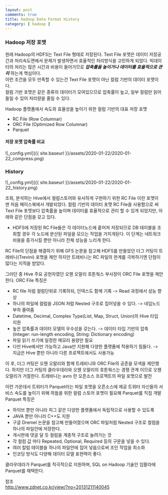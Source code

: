 ```yaml
---
layout: post
comments: true
title: Hadoop Data Format History
category: [ hadoop ]
---
```


### Hadoop 저장 포맷
원래 Hadoop의 HDFS는 Text File 형태로 저장된다. Text File 포맷은 데이터 저장공간과 처리속도면에서 문제가 발생하면서 효율적인 처리방식을
고민하게 되었다. 빅데이터의 처리는 많은 시간과 비용이 들어가므로 _**압축률을 높이거나 데이터를 효율적으로 관리**_ 하는게 핵심이다.     
이런 조건을 모두 만족할 수 있는건 Text File 포맷이 아닌 컬럼 기반의 데이터 포맷이다.    
컬럼 기반 포맷은 같은 종류의 데이터가 모여있으므로 압축률이 높고, 일부 컬럼만 읽어 들일 수 있어 처리량을 줄일 수 있다.

Hadoop 플랫폼에서 속도와 효율성을 높이기 위한 컬럼 기반의 대표 저장 포맷
* RC File (Row Columnar)
* ORC File (Optimized Row Columnar)
* Parquet

#### 저장 포맷 압축률 비교
![_config.yml]({{ site.baseurl }}/assets/2020-01-22/2020-01-22_compress.png)

### History
![_config.yml]({{ site.baseurl }}/assets/2020-01-22/2020-01-22_history.png)
 
조회, 분석하는 Hive에서 컬럼스토어와 유사하게 구현하기 위한 RC File 이란 포맷이 맨 처음 페이스북에서 개발되었다.
컬럼 기반의 데이터 포맷 RC File을 사용함으로 써 Text File 포맷보다 압축률을 높이며 데이터를 효율적으로 관리 할 수 있게 되었지만,
아래와 같은 단점을 갖고 있다. 

* HDFS에 저장된 RC File들은 각 데이터노드에 흩어져 저장되므로 DB 테이블을 조회할 경우 각 노드에 분산된 파일을 모으는 작업을 거치게된다.
이 단계는 네트워크 비용을 증가시킬 뿐만 아니라 전체 성능을 느리게 한다.

RC File의 단점을 해결하기 위해 GFS 논문을 참고해 HDFS를 만들었던 더그 커팅이 트레비니(Trevini) 포맷을 제안 하지만 
트레비니는 RC 파일의 한계를 극복하기엔 단점이 많다는 지적을 받았다.

그러던 중 Hive 주요 공헌자였던 오웬 오말리 호튼웍스 부사장이 ORC File 포맷을 제안한다.
ORC File 특징은
* RC file 처럼 컬럼단위로 기록하되, 인덱스도 함께 기록 -> Read 과정에서 성능 향상
* 하나의 파일에 컬럼을 JSON 처럼 Nested 구조로 집어넣을 수 있다. -> 네임노드 부하 줄여줌
* Datetime, Decimal, Complex Type(List, Map, Struct, Union)의 Hive 타입 지원
* 높은 압축률과 데이터 모델의 우수성을 갖는다. -> 데이터 타입 기반의 압축(Integer: run-length encoding, String: Dictionary encoding)
* 파일 읽기 쓰기에 일정한 메모리 용량만 필요
* 다만 Hive에서만 가능하고 Java만 지원해 다양한 플랫폼에 적용하기 힘들다. -> 지금은 Hive 뿐만 아니라 다른 프로젝트에서도 사용가능

이 후, 더그 커팅은 오웬 오말리와 함께 트레비니와 ORC File의 공존을 모색을 제안했다.
하지만 더그 커팅의 클라우데라와 오웬 오말리의 호튼웍스는 경쟁 관계 이므로 오웬 오말리가 거절한다.
트레비니는 avro 란 오픈소스 프로젝트의 파일 포맷으로 발전

이런 가운데서 트위터가 Parquet라는 파일 포맷을 오픈소스에 제공
트위터 자신들의 서비스 속도를 높이기 위해 하둡을 위한 컬럼 스토어 포맷이 필요해 Parquet를 직접 개발
Parquet 특징은
* 하이브 뿐만 아니라 피그 같은 다양한 플랫폼에서 독립적으로 사용할 수 있도록
* JAVA 뿐만 아니라 C++도 지원 
* 구글 Dremel 논문을 참고해 만들어졌으며 ORC 파일처럼 Nested 구조로 컬럼을 하나의 파일안에 저장한다.
* 게시판에 댓글 달 듯 컬럼을 계층적 구조로 늘려가는 것
* 각 컬럼 값 마다 Repeated, Optional, Required 등의 구문을 넣을 수 있다.
* 여러 칼럼 테이블을 하나의 파일안에 집어 넣음으로써 조인 작업을 최소화
* 인코딩 방식도 다양해 데이터 모델 표현력이 좋다.

클라우데라가 Parquet를 적극적으로 지원하며, SQL on Hadoop 기술인 임팔라에 Parquet를 채택한다.

참조  
<http://www.zdnet.co.kr/view/?no=20131211140045>
